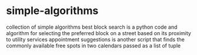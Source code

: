# simple-algorithms
collection of simple algorithms
best block search is a python code and algorithm for selecting the preferred block on a street based on its proximity to utility services
appointment suggestions is another script that finds the commonly available free spots in two calendars passed as a list of tuple
